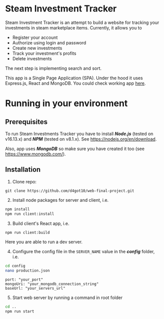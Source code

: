 # Steam Investment Tracker

Steam Investment Tracker is an attempt to build a website for tracking your investments in steam marketplace items. Currently, it allows you to

- Register your account
- Authorize using login and password
- Create new investments
- Track your investment's profits
- Delete investments

The next step is implementing search and sort.

This app is a Single Page Application (SPA). Under the hood it uses Express.js, React and MongoDB. You could check working app [here](http://139.59.124.184/).

# Running in your environment

## Prerequisites

To run Steam Investments Tracker you have to install **_Node.js_** (tested on v16.13.x) and **_NPM_** (tested on v8.1.x). See https://nodejs.org/en/download.

Also, app uses **_MongoDB_** so make sure you have created it too (see https://www.mongodb.com/).

## Installation

1. Clone repo:

```text
git clone https://github.com/d4got10/web-final-project.git
```

2. Install node packages for server and client, i.e.

```bash
npm install
npm run client:install
```

3. Build client's React app, i.e.

```bash
npm run client:build
```

Here you are able to run a dev server.

4. Configure the config file in the `SERVER_NAME` value in the **_config_** folder, i.e.

```bash
cd config
nano production.json
```
```text
port: "your_port"
mongoUri: "your_mongodb_connection_string"
baseUrl: "your_servers_url"
```

5. Start web server by running a command in root folder

```bash
cd ..
npm run start
```